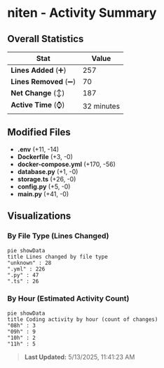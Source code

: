 # niten - Activity Summary 

## Overall Statistics

| Stat                   | Value                                                             |
| ---------------------- | ----------------------------------------------------------------- |
| **Lines Added** (➕)   | 257                                          |
| **Lines Removed** (➖) | 70                                        |
| **Net Change** (↕)    | 187                |
| **Active Time** (⌚)   | 32 minutes |


## Modified Files
- **.env** (+11, -14)
- **Dockerfile** (+3, -0)
- **docker-compose.yml** (+170, -56)
- **database.py** (+1, -0)
- **storage.ts** (+26, -0)
- **config.py** (+5, -0)
- **main.py** (+41, -0)

## Visualizations

### By File Type (Lines Changed)

```mermaid
pie showData
title Lines changed by file type
"unknown" : 28
".yml" : 226
".py" : 47
".ts" : 26
```

### By Hour (Estimated Activity Count)

```mermaid
pie showData
title Coding activity by hour (count of changes)
"08h" : 3
"09h" : 9
"10h" : 2
"11h" : 5
```


> **Last Updated:** 5/13/2025, 11:41:23 AM